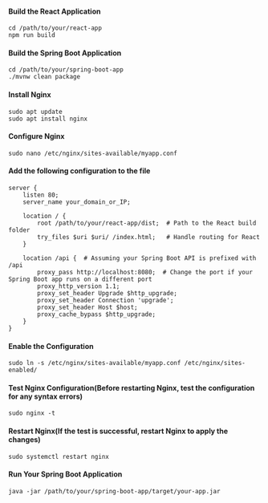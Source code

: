 

#### Build the React Application
```
cd /path/to/your/react-app
npm run build
```

#### Build the Spring Boot Application
```
cd /path/to/your/spring-boot-app
./mvnw clean package
```
#### Install Nginx
```
sudo apt update
sudo apt install nginx
```
#### Configure Nginx
```
sudo nano /etc/nginx/sites-available/myapp.conf
```
#### Add the following configuration to the file
```
server {
    listen 80;
    server_name your_domain_or_IP;

    location / {
        root /path/to/your/react-app/dist;  # Path to the React build folder
        try_files $uri $uri/ /index.html;   # Handle routing for React
    }

    location /api {  # Assuming your Spring Boot API is prefixed with /api
        proxy_pass http://localhost:8080;  # Change the port if your Spring Boot app runs on a different port
        proxy_http_version 1.1;
        proxy_set_header Upgrade $http_upgrade;
        proxy_set_header Connection 'upgrade';
        proxy_set_header Host $host;
        proxy_cache_bypass $http_upgrade;
    }
}
```
####  Enable the Configuration
```
sudo ln -s /etc/nginx/sites-available/myapp.conf /etc/nginx/sites-enabled/

```
#### Test Nginx Configuration(Before restarting Nginx, test the configuration for any syntax errors)
```
sudo nginx -t
```
#### Restart Nginx(If the test is successful, restart Nginx to apply the changes)
```
sudo systemctl restart nginx
```
#### Run Your Spring Boot Application
```
java -jar /path/to/your/spring-boot-app/target/your-app.jar
```
